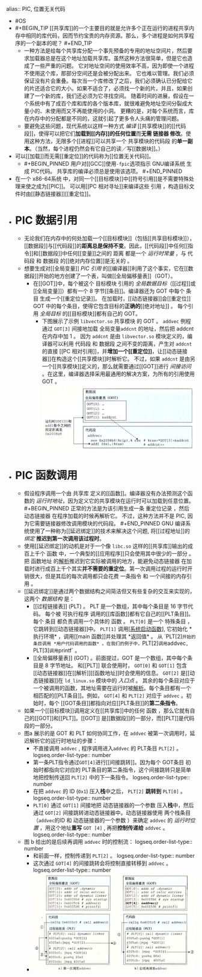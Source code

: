alias:: PIC, 位置无关代码

- #OS
- #+BEGIN_TIP
  [[共享库]]的一个主要目的就是允许多个正在运行的进程共享内存中相同的库代码，因而节约宝贵的内存资源。那么，多个进程是如何共享程序的一个副本的呢？
  #+END_TIP
	- 一种方法是给每个共享库分配一个事先预备的专用的地址空间片，然后要求加载器总是在这个地址加载共享库。虽然这种方法很简单，但是它也造成了一些严重的问题。
	  它对地址空间的使用效率不高，因为即使一个进程不使用这个库，那部分空间还是会被分配出来。
	  它也难以管理。我们必须保证没有片会重叠。每次当一个库修改了之后，我们必须确认已分配给它的片还适合它的大小。如果不适合了，必须找一个新的片。并且，如果创建了一个新的库，我们还必须为它寻找空间。
	  随着时间的进展，假设在一个系统中有了成百个库和库的各个版本库，就很难避免地址空间分裂成大量小的、未使用而又不再能使用的小洞。
	  更糟的是，对每个系统而言，库在内存中的分配都是不同的，这就引起了更多令人头痛的管理问题。
	- 要避免这些问题，现代系统以这样一种方式 *编译* [[共享模块]]的[[代码段]]，使得可以把它们**加载到[[内存]]的任何位置**而**无需 链接器 修改**。使用这种方法，无限多个[[进程]]可以共享一个 共享模块的代码段 的**单一副本**。（当然，每个进程仍然会有它自己的读／写[[数据块]]。）
- 可以[[加载]]而无需[[重定位]]的代码称为[[位置无关代码]]。
	- #+BEGIN_PINNED
	  用户对[[GCC]]使用`-fpic`选项指示 GNU编译系统 生成 PIC代码。
	  共享库的编译必须总是使用该选项。
	  #+END_PINNED
- 在一个 x86-64系统 中，对同一个[[目标模块]]中[[符号引用]]是不需要特殊处理来使之成为[[PIC]]。
  可以用[[PC 相对寻址]]来编译这些 引用 ，构造目标文件时由[[静态链接器]][[重定位]]。
- # PIC 数据引用
	- 无论我们在内存中的何处加载一个[[目标模块]]（包括[[共享目标模块]]），[[数据段]]与[[代码段]]的**距离总是保持不变**。因此，[[代码段]]中任何[[指令]]和[[数据段]]中任何[[变量]]之间的 距离 都是一个 *运行时常量* ，与 代码段 和 数据段 的[[绝对内存位置]]是无关的 。
	- 想要生成对[[全局变量]] *PIC 引用* 的[[编译器]]利用了这个事实，它在[[数据段]]开始的地方创建了一个表，叫做[[全局偏移量表]]（GOT）。
		- 在[[GOT]]中，每个被这个 目标模块 引用的 *全局数据目标*（[[过程]]或[[全局变量]]）都有一个 8 字节[[条目]]。编译器还为 GOT 中每个 条目 生成一个[[重定位记录]]。
		  在加载时，[[动态链接器]]会[[重定位]] GOT 中的每个条目，使得它包含目标的**正确的**[[绝对地址]] 。 每个引用 *全局目标* 的[[目标模块]]都有自己的 GOT。
			- 下图展示了示例 `libvector.so` 共享模块 的 GOT 。 `addvec` 例程通过 `GOT[3]` 间接地加载 全局变量`addcnt` 的地址，然后把 addcnt 在内存中加 1 。
			  因为 `addcnt` 是由 `libvector.so` 模块定义的，编译器可以利用 代码段 和 数据段 之间不变的距离，产生对 `addcnt` 的直接 [[PC 相对引用]]，并**增加一个[[重定位]]**，让[[动态链接器]]在构造这个[[共享模块]]时解析它。
			  不过，如果 `addcnt` 是由另一个[[共享模块]]定义的，那么就需要通过[[GOT]]进行 *间接访问* 。在这里，编译器选择采用最通用的解决方案，为所有的引用使用 GOT 。
			  ![image.png](../assets/image_1701274653604_0.png)
- # PIC 函数调用
	- 假设程序调用一个由 共享库 定义的[[函数]]。编译器没有办法预测这个函数的 *运行时地址*，因为定义它的共享模块在运行时可以加载到任意位置。
	  #+BEGIN_PINNED
	  正常的方法是为该引用生成一条 重定位记录 ，然后 动态链接器 在程序加载的时候再解析它。
	  不过，这种方法并不是 PIC, 因为它需要链接器修改调用模块的代码段。
	  #+END_PINNED
	   GNU 编译系统使用了一种称为[[延迟绑定]]的技术来解决这个问题, 将[[过程地址]]的 *绑定* **推迟到第一次调用该过程时**。
	- 使用[[延迟绑定]]的动机是对于一个像 `libc.so` 这样的[[共享库]]输出的成百上千个 函数 中，一个典型的[[应用程序]]只会使用其中很少的一部分 。 把 函数地址 的[解析]([[符号解析]])推迟到它实际被调用的地方，能避免动态链接器 在加载时进行成百上千个其实**并不需要的重定位**。第一次调用过程的运行时开销很大，但是其后的每次调用都只会花费 一条指令 和 一个间接的内存引用 。
	- [[延迟绑定]]是通过两个数据结构之间简洁但又有些复杂的交互来实现的，这两个 *数据结构* 是：
		- [[过程链接表]] (PLT) 。 PLT 是一个数组，其中每个条目是 16 字节代码。 每个被 可执行程序 调用的[[库函数]]都有它自己的[[PLT条目]]。每个 条目 都负责调用一个具体的 函数 。 
		  `PLT[0]` 是一个 特殊条目 ，它跳转到[[动态链接器]]中。
		  `PLT[1]` 调用[[系统启动函数]](`__libc_start_main), 它初始化 *执行环境* ，调用[[main 函数]]并处理其 *返回值* 。
		  从 `PLT[2]` 开始的条目调用 *用户代码调用的函数* 。在我们的例子中， `PLT[2]` 调用 `addvec`, `PLT[3]` 调用 `printf` 。
		- [[全局偏移量表]] (GOT) 。前面提过，GOT 是一个数组，其中每个条目是 8 字节地址。
		  和[[PLT]] 联合使用时， `GOT[0]` 和 `GOT[1]` 包含[[动态链接器]]在[[解析]][[函数地址]]时会使用的信息。 
		  `GOT[2]` 是[[动态链接器]]在 `ld_linux.so` 模块中的 *入口点* 。
		  其余的每个条目对应于一个被调用的函数，其地址需要在运行时被[解析]([[符号解析]])。每个条目都有一个相匹配的[[PLT条目]]。例如， `GOT[4]` 和 `PLT[2]` 对应于 `addvec` 。初始时，每个 [[GOT条目]]都指向对应[[PLT条目]]的**第二条指令**。
	- 如果一个[[目标模块]]调用定义在[[共享库]]中的任何 函数 ，那么它就有自己的[[GOT]]和[[PLT]]。[[GOT]] 是[[数据段]]的一部分，而[[PLT]]是代码段的一部分。
	- 图a 展示的是  GOT 和 PLT 如何协同工作，在 `addvec` 被第一次调用时，延迟解析它的运行时地址的步骤：
		- 不直接调用 `addvec` , 程序调用进入`addvec` 的 PLT条目 `PLT[2]` 。
		  logseq.order-list-type:: number
		- 第一条PLT指令通过`GOT[4]`进行[[间接跳转]]。因为每个 GOT条目 初始时都指向它对应的 PLT条目的第二条指令，这个间接跳转只是简单地把控制传送回 `PLT[2]` 中的下一条指令。
		  logseq.order-list-type:: number
		- 在把 `addvec` 的 ID (`0x1`) 压入**栈**中之后， `PLT[2]` **跳转到** `PLT[0]` 。
		  logseq.order-list-type:: number
		- `PLT[0]` 通过 `GOT[1]` 间接地把 动态链接器的一个参数 压入**栈**中，然后通过 `GOT[2]` 间接跳转进动态链接器中。动态链接器使用 两个栈条目（`addvec`的ID 和 动态链接器的一个参数 ）来确定 `addvec` 的 *运行时位置* ，用这个地址**重写** `GOT [4]` , 再把**控制传递给** `addvec` 。
		  logseq.order-list-type:: number
	- 图 b 给出的是后续再调用 `addvec` 时的控制流：
	  logseq.order-list-type:: number
		- 和前面一样，控制传递到 `PLT[2]` 。
		  logseq.order-list-type:: number
		- 这次通过 `GOT[4]` 的间接跳转会将控制直接转移到 `addvec` 。
		  logseq.order-list-type:: number
		- ![image.png](../assets/image_1701284043158_0.png)